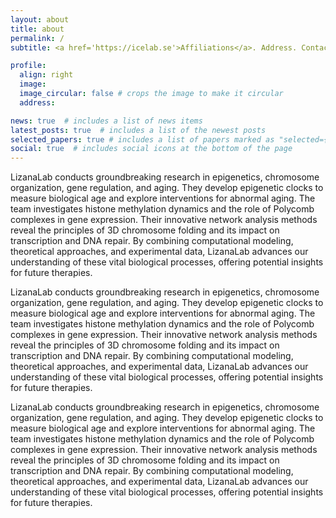 ```yaml
---
layout: about
title: about
permalink: /
subtitle: <a href='https://icelab.se'>Affiliations</a>. Address. Contacts. Moto. Etc.

profile:
  align: right
  image: 
  image_circular: false # crops the image to make it circular
  address:

news: true  # includes a list of news items
latest_posts: true  # includes a list of the newest posts
selected_papers: true # includes a list of papers marked as "selected={true}"
social: true  # includes social icons at the bottom of the page
---
```


LizanaLab conducts groundbreaking research in epigenetics, chromosome organization, gene regulation, and aging. They develop epigenetic clocks to measure biological age and explore interventions for abnormal aging. The team investigates histone methylation dynamics and the role of Polycomb complexes in gene expression. Their innovative network analysis methods reveal the principles of 3D chromosome folding and its impact on transcription and DNA repair. By combining computational modeling, theoretical approaches, and experimental data, LizanaLab advances our understanding of these vital biological processes, offering potential insights for future therapies.

LizanaLab conducts groundbreaking research in epigenetics, chromosome organization, gene regulation, and aging. They develop epigenetic clocks to measure biological age and explore interventions for abnormal aging. The team investigates histone methylation dynamics and the role of Polycomb complexes in gene expression. Their innovative network analysis methods reveal the principles of 3D chromosome folding and its impact on transcription and DNA repair. By combining computational modeling, theoretical approaches, and experimental data, LizanaLab advances our understanding of these vital biological processes, offering potential insights for future therapies.

LizanaLab conducts groundbreaking research in epigenetics, chromosome organization, gene regulation, and aging. They develop epigenetic clocks to measure biological age and explore interventions for abnormal aging. The team investigates histone methylation dynamics and the role of Polycomb complexes in gene expression. Their innovative network analysis methods reveal the principles of 3D chromosome folding and its impact on transcription and DNA repair. By combining computational modeling, theoretical approaches, and experimental data, LizanaLab advances our understanding of these vital biological processes, offering potential insights for future therapies.

